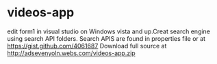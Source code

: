 videos-app
==========
edit form1 in visual studio on Windows vista and up.Creat search engine using search API folders. Search APIS are found in properties file or at https://gist.github.com/4061687
Download full source at http://adsevenyoln.webs.com/videos-app.zip